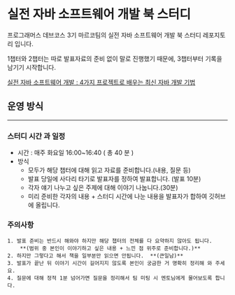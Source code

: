 # 실전 자바 소프트웨어 개발 북 스터디

프로그래머스 데브코스 3기 마르코팀의 실전 자바 소프트웨어 개발 북 스터디 레포지토리 입니다.

1챕터와 2챕터는 따로 발표자료의 준비 없이 말로 진행했기 때문에, 3챕터부터 기록을 남기기 시작합니다.

[실전 자바 소프트웨어 개발 : 4가지 프로젝트로 배우는 최신 자바 개발 기법](http://www.yes24.com/Product/Goods/90533758)



## 운영 방식
----
### 스터디 시간 과 일정

- 시간 : 매주 화요일 16:00~16:40 ( 총 40 분 )
- 방식 
    - 모두가 해당 챕터에 대해 읽고 자료를 준비합니다.(내용, 질문 등)
    - 발표 당일에 사다리 타기로 발표자를 정하여 발표합니다. (발표 10분)
    - 각자 얘기 나누고 싶은 주제에 대해 이야기 나눕니다.(30분)
    - 미리 준비한 각자의 내용 + 스터디 시간에 나눈 내용을 발표자가 합하여 깃허브에 올립니다.


###  주의사항
    1. 발표 준비는 반드시 해와야 하지만 해당 챕터의 전체를 다 요약하지 않아도 됩니다.
        **(범위 중 본인이 이야기하고 싶은 내용 + 느낀 점 위주로 준비합니다.)**
    2. 하지만 그렇다고 해서 책을 일부분만 읽으면 안됩니다.  **(큰일남)**
    3. 발표가 끝난 뒤 이야기 시간이 길어지지 않도록 본인이 궁금한 거 명확히 정리해 와 주세요.
    4. 질문에 대해 정적 1분 넘어가면 질문을 정리해서 팀 미팅 시 멘토님에게 물어보도록 합니다.

